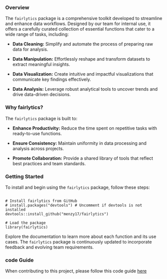 ### Overview

The `fairlytics` package is a comprehensive toolkit developed to streamline and enhance data workflows. Designed by our team for internal use, it offers a carefully curated collection of essential functions that cater to a wide range of tasks, including:

-   **Data Cleaning:** Simplify and automate the process of preparing raw data for analysis.

-   **Data Manipulation:** Effortlessly reshape and transform datasets to extract meaningful insights.

-   **Data Visualization:** Create intuitive and impactful visualizations that communicate key findings effectively.

-   **Data Analysis:** Leverage robust analytical tools to uncover trends and drive data-driven decisions.

### Why fairlytics?

The `fairlytics` package is built to:

-   **Enhance Productivity:** Reduce the time spent on repetitive tasks with ready-to-use functions.

-   **Ensure Consistency:** Maintain uniformity in data processing and analysis across projects.

-   **Promote Collaboration:** Provide a shared library of tools that reflect best practices and team standards.

### Getting Started

To install and begin using the `fairlytics` package, follow these steps:

```{r}

# Install fairlytics from GitHub
# install.packages("devtools") # Uncomment if devtools is not installed
devtools::install_github("menzy17/fairlytics")

# Load the package
library(fairlytics)

```

Explore the documentation to learn more about each function and its use cases. The `fairlytics` package is continuously updated to incorporate feedback and evolving team requirements.

### code Guide

When contributing to this project, please follow this code guide [here](inst/fairtree_R_code_guide.pdf)
